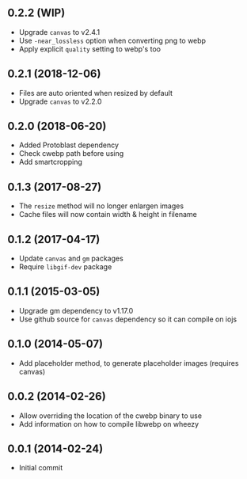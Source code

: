 ## 0.2.2 (WIP)

* Upgrade `canvas` to v2.4.1
* Use `-near_lossless` option when converting png to webp
* Apply explicit `quality` setting to webp's too

## 0.2.1 (2018-12-06)

* Files are auto oriented when resized by default
* Upgrade `canvas` to v2.2.0

## 0.2.0 (2018-06-20)

* Added Protoblast dependency
* Check cwebp path before using
* Add smartcropping

## 0.1.3 (2017-08-27)

* The `resize` method will no longer enlargen images
* Cache files will now contain width & height in filename

## 0.1.2 (2017-04-17)

* Update `canvas` and `gm` packages
* Require `libgif-dev` package

## 0.1.1 (2015-03-05)

* Upgrade gm dependency to v1.17.0
* Use github source for `canvas` dependency so it can compile on iojs

## 0.1.0 (2014-05-07)

* Add placeholder method, to generate placeholder images (requires canvas)

## 0.0.2 (2014-02-26)

* Allow overriding the location of the cwebp binary to use
* Add information on how to compile libwebp on wheezy

## 0.0.1 (2014-02-24)

* Initial commit
